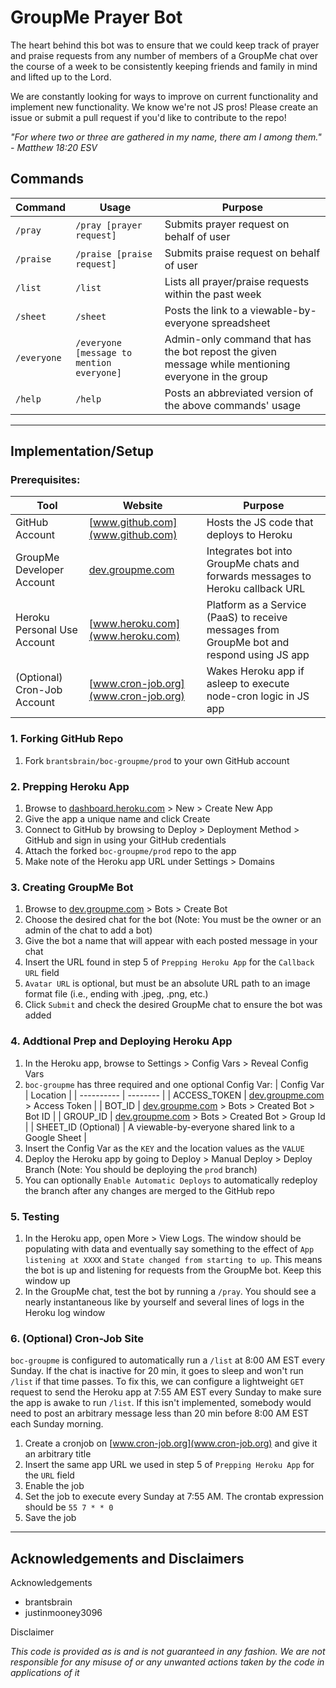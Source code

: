 # GroupMe Prayer Bot

The heart behind this bot was to ensure that we could keep track of prayer and praise requests from any number of members of a GroupMe chat over the course of a week to be consistently keeping friends and family in mind and lifted up to the Lord. 

We are constantly looking for ways to improve on current functionality and implement new functionality. We know we're not JS pros! Please create an issue or submit a pull request if you'd like to contribute to the repo!

*"For where two or three are gathered in my name, there am I among them." - Matthew 18:20 ESV*

## Commands

| Command | Usage | Purpose |
| ------- | ----- | ------- |
| `/pray` | `/pray [prayer request]` | Submits prayer request on behalf of user |
| `/praise` | `/praise [praise request]` | Submits praise request on behalf of user |
| `/list` | `/list` | Lists all prayer/praise requests within the past week |
| `/sheet` | `/sheet` | Posts the link to a viewable-by-everyone spreadsheet |
| `/everyone` | `/everyone [message to mention everyone]` | Admin-only command that has the bot repost the given message while mentioning everyone in the group
| `/help` | `/help` | Posts an abbreviated version of the above commands' usage

---

## Implementation/Setup

### Prerequisites:

| Tool | Website | Purpose |
| ---- | ------- | ------- |
| GitHub Account | [www.github.com](www.github.com) | Hosts the JS code that deploys to Heroku |
| GroupMe Developer Account | [dev.groupme.com](dev.groupme.com) | Integrates bot into GroupMe chats and forwards messages to Heroku callback URL |
| Heroku Personal Use Account | [www.heroku.com](www.heroku.com) | Platform as a Service (PaaS) to receive messages from GroupMe bot and respond using JS app
| (Optional) Cron-Job Account | [www.cron-job.org](www.cron-job.org) | Wakes Heroku app if asleep to execute node-cron logic in JS app

### 1. Forking GitHub Repo

1. Fork `brantsbrain/boc-groupme/prod` to your own GitHub account

### 2. Prepping Heroku App

1. Browse to [dashboard.heroku.com](dashboard.heroku.com) > New > Create New App
2. Give the app a unique name and click Create
3. Connect to GitHub by browsing to Deploy > Deployment Method > GitHub and sign in using your GitHub credentials
4. Attach the forked `boc-groupme/prod` repo to the app
5. Make note of the Heroku app URL under Settings > Domains

### 3. Creating GroupMe Bot

1. Browse to [dev.groupme.com](dev.groupme.com) > Bots > Create Bot
2. Choose the desired chat for the bot (Note: You must be the owner or an admin of the chat to add a bot)
3. Give the bot a name that will appear with each posted message in your chat
4. Insert the URL found in step 5 of `Prepping Heroku App` for the `Callback URL` field
5. `Avatar URL` is optional, but must be an absolute URL path to an image format file (i.e., ending with .jpeg, .png, etc.)
6. Click `Submit` and check the desired GroupMe chat to ensure the bot was added

### 4. Addtional Prep and Deploying Heroku App

1. In the Heroku app, browse to Settings > Config Vars > Reveal Config Vars
2. `boc-groupme` has three required and one optional Config Var: 
    | Config Var | Location |
    | ---------- | -------- |
    | ACCESS_TOKEN | [dev.groupme.com](dev.groupme.com) > Access Token |
    | BOT_ID | [dev.groupme.com](dev.groupme.com) > Bots > Created Bot > Bot ID |
    | GROUP_ID | [dev.groupme.com](dev.groupme.com) > Bots > Created Bot > Group Id |
    | SHEET_ID (Optional) | A viewable-by-everyone shared link to a Google Sheet |
3. Insert the Config Var as the `KEY` and the location values as the `VALUE`
4. Deploy the Heroku app by going to Deploy > Manual Deploy > Deploy Branch (Note: You should be deploying the `prod` branch)
5. You can optionally `Enable Automatic Deploys` to automatically redeploy the branch after any changes are merged to the GitHub repo

### 5. Testing

1. In the Heroku app, open More > View Logs. The window should be populating with data and eventually say something to the effect of `App listening at XXXX` and `State changed from starting to up`. This means the bot is up and listening for requests from the GroupMe bot. Keep this window up
2. In the GroupMe chat, test the bot by running a `/pray`. You should see a nearly instantaneous like by yourself and several lines of logs in the Heroku log window

### 6. (Optional) Cron-Job Site

`boc-groupme` is configured to automatically run a `/list` at 8:00 AM EST every Sunday. If the chat is inactive for 20 min, it goes to sleep and won't run `/list` if that time passes. To fix this, we can configure a lightweight `GET` request to send the Heroku app at 7:55 AM EST every Sunday to make sure the app is awake to run `/list`. If this isn't implemented, somebody would need to post an arbitrary message less than 20 min before 8:00 AM EST each Sunday morning.

1. Create a cronjob on [www.cron-job.org](www.cron-job.org) and give it an arbitrary title
2. Insert the same app URL we used in step 5 of `Prepping Heroku App` for the `URL` field
3. Enable the job
4. Set the job to execute every Sunday at 7:55 AM. The crontab expression should be `55 7 * * 0`
5. Save the job

---

## Acknowledgements and Disclaimers

Acknowledgements
- brantsbrain
- justinmooney3096

Disclaimer

*This code is provided as is and is not guaranteed in any fashion. We are not responsible for any misuse of or any unwanted actions taken by the code in applications of it*